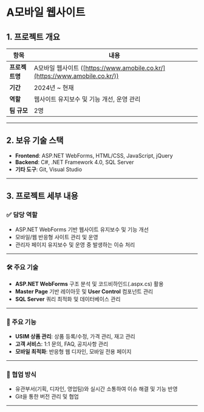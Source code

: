 # A모바일 웹사이트

## 1. 프로젝트 개요

| 항목           | 내용                                                                        |
| -------------- | --------------------------------------------------------------------------- |
| **프로젝트명** | A모바일 웹사이트 ([https://www.amobile.co.kr/](https://www.amobile.co.kr/)) |
| **기간**       | 2024년 ~ 현재                                                               |
| **역할**       | 웹사이트 유지보수 및 기능 개선, 운영 관리                                   |
| **팀 규모**    | 2명                                                                         |

---

## 2. 보유 기술 스택

- **Frontend**: ASP.NET WebForms, HTML/CSS, JavaScript, jQuery
- **Backend**: C#, .NET Framework 4.0, SQL Server
- **기타 도구**: Git, Visual Studio

---

## 3. 프로젝트 세부 내용

### ✅ 담당 역할

- ASP.NET WebForms 기반 웹사이트 유지보수 및 기능 개선
- 모바일/웹 반응형 사이트 관리 및 운영
- 관리자 페이지 유지보수 및 운영 중 발생하는 이슈 처리

---

### 🛠️ 주요 기술

- **ASP.NET WebForms** 구조 분석 및 코드비하인드(.aspx.cs) 활용
- **Master Page** 기반 레이아웃 및 **User Control** 컴포넌트 관리
- **SQL Server** 쿼리 최적화 및 데이터베이스 관리

---

### 📱 주요 기능

- **USIM 상품 관리**: 상품 등록/수정, 가격 관리, 재고 관리
- **고객 서비스**: 1:1 문의, FAQ, 공지사항 관리
- **모바일 최적화**: 반응형 웹 디자인, 모바일 전용 페이지

---

### 🤝 협업 방식

- 유관부서(기획, 디자인, 영업팀)와 실시간 소통하여 이슈 해결 및 기능 반영
- Git을 통한 버전 관리 및 협업

---
